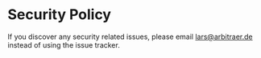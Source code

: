 # Security Policy

If you discover any security related issues, please email lars@arbitraer.de instead of using the issue tracker.
